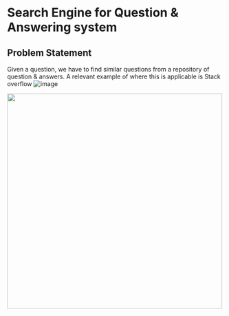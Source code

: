 # Search Engine for Question & Answering system
## Problem Statement
Given a question, we have to find similar questions from a repository of question & answers. A relevant example of where this is applicable is Stack overflow
![image](https://user-images.githubusercontent.com/89654615/201686704-5058e43f-86a2-4286-aa20-1c3b249cb519.png)

<img src="https://github.com/favicon.ico](https://user-images.githubusercontent.com/89654615/201686704-5058e43f-86a2-4286-aa20-1c3b249cb519.png" width="500">
